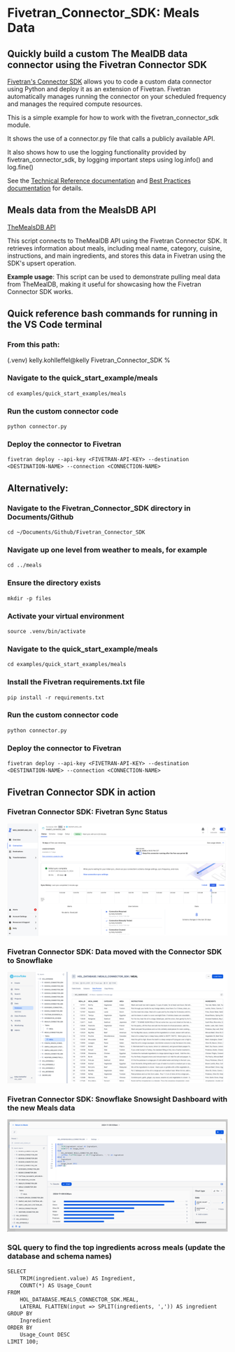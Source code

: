 # Fivetran_Connector_SDK: Meals Data
 ## Quickly build a custom The MealDB data connector using the Fivetran Connector SDK

[Fivetran's Connector SDK](https://fivetran.com/docs/connectors/connector-sdk) allows you to code a custom data connector using Python and deploy it as an extension of Fivetran. Fivetran automatically manages running the connector on your scheduled frequency and manages the required compute resources.

This is a simple example for how to work with the fivetran_connector_sdk module. 

It shows the use of a connector.py file that calls a publicly available API.

It also shows how to use the logging functionality provided by fivetran_connector_sdk, by logging important steps using log.info() and log.fine()

See the [Technical Reference documentation](https://fivetran.com/docs/connectors/connector-sdk/technical-reference#update) and [Best Practices documentation](https://fivetran.com/docs/connectors/connector-sdk/best-practices) for details.

## Meals data from the MealsDB API

[TheMealsDB API](https://www.themealdb.com/api.php)

This script connects to TheMealDB API using the Fivetran Connector SDK. It retrieves information about meals, including meal name, category, cuisine, instructions, and main ingredients, and stores this data in Fivetran using the SDK's upsert operation.

**Example usage**: This script can be used to demonstrate pulling meal data from TheMealDB, making it useful for showcasing how the Fivetran Connector SDK works.

## Quick reference bash commands for running in the VS Code terminal

### From this path: 
(.venv) kelly.kohlleffel@kelly Fivetran_Connector_SDK %

### Navigate to the quick_start_example/meals
```
cd examples/quick_start_examples/meals
```
### Run the custom connector code
```
python connector.py
```
### Deploy the connector to Fivetran
```
fivetran deploy --api-key <FIVETRAN-API-KEY> --destination <DESTINATION-NAME> --connection <CONNECTION-NAME>
```
## Alternatively: 

### Navigate to the Fivetran_Connector_SDK directory in Documents/Github
```
cd ~/Documents/Github/Fivetran_Connector_SDK
```
### Navigate up one level from weather to meals, for example
```
cd ../meals
```
### Ensure the directory exists
```
mkdir -p files
```
### Activate your virtual environment
```
source .venv/bin/activate
```
### Navigate to the quick_start_example/meals
```
cd examples/quick_start_examples/meals
```
### Install the Fivetran requirements.txt file
```
pip install -r requirements.txt
```
### Run the custom connector code
```
python connector.py
```
### Deploy the connector to Fivetran
```
fivetran deploy --api-key <FIVETRAN-API-KEY> --destination <DESTINATION-NAME> --connection <CONNECTION-NAME>
```
## Fivetran Connector SDK in action

### Fivetran Connector SDK: Fivetran Sync Status

![Fivetran Sync Status Screenshot](./images/fivetran_syncstatus_meals_connector_sdk.png)

### Fivetran Connector SDK: Data moved with the Connector SDK to Snowflake

![Snowflake Snowsight Data Preview Screenshot](./images/snowflake_snowsight_datapreview_meals_connector_sdk.png)

### Fivetran Connector SDK: Snowflake Snowsight Dashboard with the new Meals data

![Snowflake Snowsight Dashboard Screenshot](./images/snowflake_snowsight_dashboard_meals_connector_sdk.png)

### SQL query to find the top ingredients across meals (update the database and schema names)
```
SELECT 
    TRIM(ingredient.value) AS Ingredient,
    COUNT(*) AS Usage_Count
FROM 
    HOL_DATABASE.MEALS_CONNECTOR_SDK.MEAL,
    LATERAL FLATTEN(input => SPLIT(ingredients, ',')) AS ingredient
GROUP BY 
    Ingredient
ORDER BY 
    Usage_Count DESC
LIMIT 100;
```
